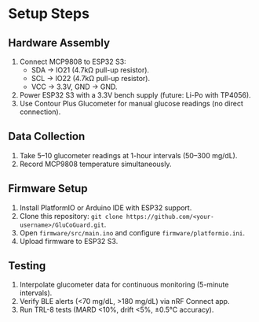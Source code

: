 # Setup Steps

## Hardware Assembly
1. Connect MCP9808 to ESP32 S3:
   - SDA → IO21 (4.7kΩ pull-up resistor).
   - SCL → IO22 (4.7kΩ pull-up resistor).
   - VCC → 3.3V, GND → GND.
2. Power ESP32 S3 with a 3.3V bench supply (future: Li-Po with TP4056).
3. Use Contour Plus Glucometer for manual glucose readings (no direct connection).

## Data Collection
1. Take 5–10 glucometer readings at 1-hour intervals (50–300 mg/dL).
2. Record MCP9808 temperature simultaneously.

## Firmware Setup
1. Install PlatformIO or Arduino IDE with ESP32 support.
2. Clone this repository: `git clone https://github.com/<your-username>/GluCoGuard.git`.
3. Open `firmware/src/main.ino` and configure `firmware/platformio.ini`.
4. Upload firmware to ESP32 S3.

## Testing
1. Interpolate glucometer data for continuous monitoring (5-minute intervals).
2. Verify BLE alerts (<70 mg/dL, >180 mg/dL) via nRF Connect app.
3. Run TRL-8 tests (MARD <10%, drift <5%, ±0.5°C accuracy).
